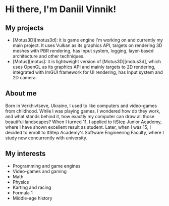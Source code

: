 # Hi there, I'm Daniil Vinnik!

## My projects
  - [Motus3D][motus3d]: it is game engine I'm working on and currently my main project. It uses Vulkan as its graphics API, targets on rendering 3D meshes with PBR           rendering, has Input system, logging, layer-based architecture and other techniques.
  - [Motus][motus]: it is lightweight version of [Motus3D][motus3d], which uses OpenGL as its graphics API and mainly targets to 2D rendering, integrated with ImGUI         framework for UI rendering, has Input system and 2D camera.

## About me
Born in Verkhivtseve, Ukraine, I used to like computers and video-games from childhood. While I was playing games, I wondered how do they work, and what stands behind it, how exactly my computer can draw all those beautiful landscapes?
When I turned 11, I applied to ItStep Junior Academy, where I have shown excellent result as student.
Later, when I was 15, I decided to enroll to ItStep Academy's Software Engineering Faculty, where I study now concurrently with university.

## My interests
  - Programming and game engines
  - Video-games and gaming
  - Math
  - Physics
  - Karting and racing
  - Formula 1
  - Middle-age history
